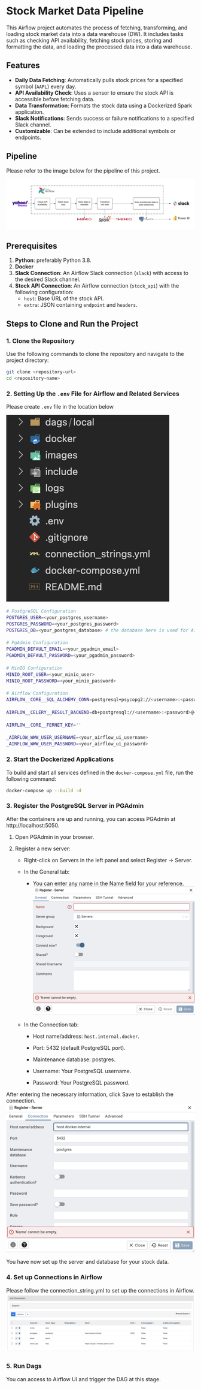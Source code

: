 # Stock Market Data Pipeline

This Airflow project automates the process of fetching, transforming, and loading stock market data into a data warehouse (DW). It includes tasks such as checking API availability, fetching stock prices, storing and formatting the data, and loading the processed data into a data warehouse.

## Features
- **Daily Data Fetching**: Automatically pulls stock prices for a specified symbol (`AAPL`) every day.
- **API Availability Check**: Uses a sensor to ensure the stock API is accessible before fetching data.
- **Data Transformation**: Formats the stock data using a Dockerized Spark application.
- **Slack Notifications**: Sends success or failure notifications to a specified Slack channel.
- **Customizable**: Can be extended to include additional symbols or endpoints.


## Pipeline

Please refer to the image below for the pipeline of this project.

![Pipeline](images/pipeline.png)

## Prerequisites
1. **Python**: preferably Python 3.8.
2. **Docker**
3. **Slack Connection**: An Airflow Slack connection (`slack`) with access to the desired Slack channel.
4. **Stock API Connection**: An Airflow connection (`stock_api`) with the following configuration:
   - `host`: Base URL of the stock API.
   - `extra`: JSON containing `endpoint` and `headers`.

## Steps to Clone and Run the Project

### 1. Clone the Repository
Use the following commands to clone the repository and navigate to the project directory:
```bash
git clone <repository-url>
cd <repository-name>
```

### 2. Setting Up the `.env` File for Airflow and Related Services
Please create `.env` file in the location below 

![Structure](images/project_structure.png)

```bash
# PostgreSQL Configuration
POSTGRES_USER=<your_postgres_username>
POSTGRES_PASSWORD=<your_postgres_password>
POSTGRES_DB=<your_postgres_database> # the database here is used for Airflow's metadata

# PgAdmin Configuration
PGADMIN_DEFAULT_EMAIL=<your_pgadmin_email>
PGADMIN_DEFAULT_PASSWORD=<your_pgadmin_password>

# MinIO Configuration
MINIO_ROOT_USER=<your_minio_user>
MINIO_ROOT_PASSWORD=<your_minio_password>

# Airflow Configuration
AIRFLOW__CORE__SQL_ALCHEMY_CONN=postgresql+psycopg2://<username>:<password>@<hostname>/<database_name>

AIRFLOW__CELERY__RESULT_BACKEND=db+postgresql://<username>:<password>@<hostname>/<database_name>

AIRFLOW__CORE__FERNET_KEY=''

_AIRFLOW_WWW_USER_USERNAME=<your_airflow_ui_username>
_AIRFLOW_WWW_USER_PASSWORD=<your_airflow_ui_password>
```

### 2. Start the Dockerized Applications
To build and start all services defined in the `docker-compose.yml` file, run the following command:

```bash
docker-compose up --build -d
```

### 3. Register the PostgreSQL Server in PGAdmin
After the containers are up and running, you can access PGAdmin at http://localhost:5050.

1. Open PGAdmin in your browser.

2. Register a new server:
    - Right-click on Servers in the left panel and select Register -> Server.
    - In the General tab:
        - You can enter any name in the Name field for your reference.
![register1](images/server_register_1.png)

    - In the Connection tab:
     
        - Host name/address: `host.internal.docker`.
        
        - Port: 5432 (default PostgreSQL port).
        
        - Maintenance database: postgres.
        
        - Username: Your PostgreSQL username.
        
        - Password: Your PostgreSQL password.

After entering the necessary information, click Save to establish the connection.
![register2](images/server_register_2.png)

You have now set up the server and database for your stock data.

### 4. Set up Connections in Airflow
Please follow the connection_string.yml to set up the connections in Airflow.
![airflow_connections](images/airflow_connections.png)

### 5. Run Dags
You can access to Airflow UI and trigger the DAG at this stage.





